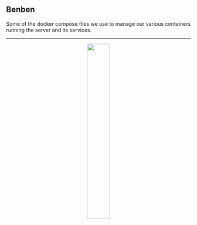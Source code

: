## Benben
<p>
  Some of the docker compose files we use to manage our various containers running the server and its services.
</p>

---

<p align="center">
  <img src="https://github.com/Gensokyo-Reimagined/Benben/assets/67013996/b409ec2d-63e6-4abf-a53d-2d374f5483f8" width="35%">
</p>
